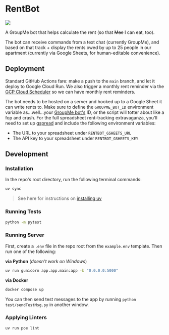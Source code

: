 # RentBot

![](https://pbs.twimg.com/media/EPYZgsIWsAEZNMs.jpg)

A GroupMe bot that helps calculate the rent (so that ~~Mac~~ I can eat, too).

The bot can receive commands from a text chat (currently GroupMe), and based on that track + display the rents owed by up to 25 people in our apartment (currently via Google Sheets, for human-editable convenience).

## Deployment

Standard GitHub Actions fare: make a push to the `main` branch, and let it deploy to Google Cloud Run. We also trigger a monthly rent reminder via the [GCP Cloud Scheduler](https://console.cloud.google.com/cloudscheduler?hl=en&inv=1&invt=Abnkvw&project=groupme-rentbot) so we can have monthly rent reminders.

The bot needs to be hosted on a server and hooked up to a Google Sheet it can write rents to. Make sure to define the `GROUPME_BOT_ID` environment variable as...well...your [GroupMe bot's](https://dev.groupme.com/tutorials/bots) ID, or the script will totter about like a fop and crash. For the full spreadsheet rent-tracking extravaganza, you'll need to set up [gspread](https://docs.gspread.org/en/latest/oauth2.html#service-account) and include the following environment variables:

-   The URL to your spreadsheet under `RENTBOT_GSHEETS_URL`
-   The API key to your spreadsheet under `RENTBOT_GSHEETS_KEY`

## Development

### Installation

In the repo's root directory, run the following terminal commands:

```bash
uv sync
```

> See here for instructions on [installing uv](https://docs.astral.sh/uv/getting-started/installation/)

### Running Tests

```bash
python -m pytest
```

### Running Server

First, create a `.env` file in the repo root from the `example.env` template. Then run one of the following:

**via Python** (*doesn't work on Windows*)
```bash
uv run gunicorn app.app.main:app -b "0.0.0.0:5000"
```

**via Docker**
```bash
docker compose up
```

You can then send test messages to the app by running `python test/sendTestMsg.py` in another window.

### Applying Linters

```bash
uv run poe lint
```
